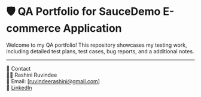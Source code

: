 # 🛡️ **QA Portfolio for SauceDemo E-commerce Application**

Welcome to my QA portfolio! This repository showcases my testing work, including detailed test plans, test cases, bug reports, and a additional notes.  

---
📧 Contact  
👩‍💻 Rashini Ruvindee  
📩 Email: [ruvindeerashini@gmail.com]  
📌 [LinkedIn](https://www.linkedin.com/in/rashiniruvindee/)

